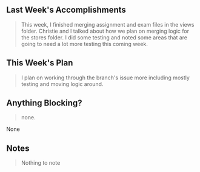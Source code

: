 ## Last Week's Accomplishments

> This week, I finished merging assignment and exam files in the views folder. Christie and I talked about how we plan on merging logic for the stores folder. I did some testing and noted some areas that are going to need a lot more testing this coming week.

## This Week's Plan

> I plan on working through the branch's issue more including mostly testing and moving logic around.

## Anything Blocking?

> none.

None

## Notes

> Nothing to note
